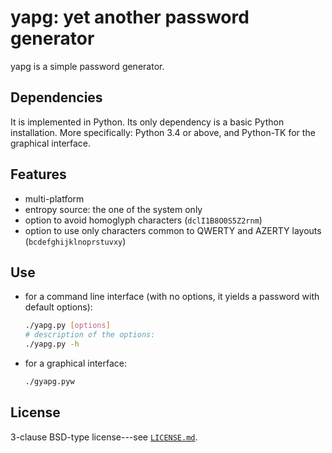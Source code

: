 <!-- -*- coding: utf-8 -*- -->

yapg: yet another password generator
====================================

yapg is a simple password generator.

Dependencies
------------

It is implemented in Python. Its only dependency is a basic Python
installation. More specifically: Python 3.4 or above, and Python-TK for
the graphical interface.

Features
--------

-   multi-platform
-   entropy source: the one of the system only
-   option to avoid homoglyph characters (`dclI1B8O0S5Z2rnm`)
-   option to use only characters common to QWERTY and AZERTY layouts (`bcdefghijklnoprstuvxy`)

Use
---

-   for a command line interface (with no options, it yields a password
    with default options):

    ```bash
    ./yapg.py [options]
    # description of the options:
    ./yapg.py -h
    ```

-   for a graphical interface:

    ```bash
    ./gyapg.pyw
    ```

License
-------

3-clause BSD-type license---see [`LICENSE.md`][1].

[1]: LICENSE.md
